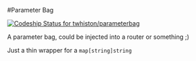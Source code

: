 #Parameter Bag

[ ![Codeship Status for twhiston/parameterbag](https://app.codeship.com/projects/bd962260-1946-0135-9af5-1a06e7992dbe/status?branch=master)](https://app.codeship.com/projects/219215)

A parameter bag, could be injected into a router or something ;)

Just a thin wrapper for a `map[string]string`